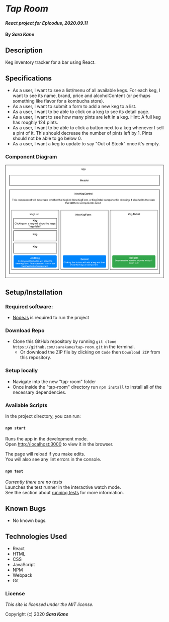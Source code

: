 # _Tap Room_
#### _React project for Epicodus, 2020.09.11_
#### By _**Sara Kane**_

## Description
Keg inventory tracker for a bar using React.

## Specifications

* As a user, I want to see a list/menu of all available kegs. For each keg, I want to see its name, brand, price and alcoholContent (or perhaps something like flavor for a kombucha store).
* As a user, I want to submit a form to add a new keg to a list.
* As a user, I want to be able to click on a keg to see its detail page.
* As a user, I want to see how many pints are left in a keg. Hint: A full keg has roughly 124 pints.
* As a user, I want to be able to click a button next to a keg whenever I sell a pint of it. This should decrease the number of pints left by 1. Pints should not be able to go below 0.
* As a user, I want a keg to update to say "Out of Stock" once it's empty.

### Component Diagram
![Component diagram of application](./src/img/tap-room.png)

## Setup/Installation

### Required software:
* [NodeJs](https://nodejs.org/en/) is required to run the project 

### Download Repo
* Clone this GitHub repository by running `git clone https://github.com/sarakane/tap-room.git` in the terminal.
  * Or download the ZIP file by clicking on `Code` then `Download ZIP` from this repository.

### Setup locally
* Navigate into the new "tap-room" folder
* Once inside the "tap-room" directory run `npm install` to install all of the necessary dependencies.

### Available Scripts

In the project directory, you can run:

#### `npm start`

Runs the app in the development mode.<br />
Open [http://localhost:3000](http://localhost:3000) to view it in the browser.

The page will reload if you make edits.<br />
You will also see any lint errors in the console.

#### `npm test` 
*Currently there are no tests*<br />
Launches the test runner in the interactive watch mode.<br />
See the section about [running tests](https://facebook.github.io/create-react-app/docs/running-tests) for more information.

## Known Bugs

* No known bugs.

## Technologies Used

* React
* HTML
* CSS
* JavaScript
* NPM
* Webpack
* Git

### License

*This site is licensed under the MIT license.*

Copyright (c) 2020 **_Sara Kane_**
